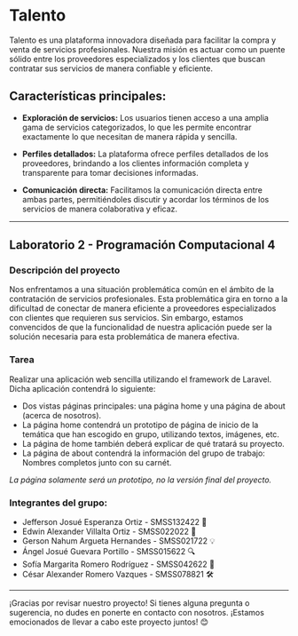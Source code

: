 # Talento


Talento es una plataforma innovadora diseñada para facilitar la compra y venta de servicios profesionales. Nuestra misión es actuar como un puente sólido entre los proveedores especializados y los clientes que buscan contratar sus servicios de manera confiable y eficiente.

## Características principales:
- **Exploración de servicios:** Los usuarios tienen acceso a una amplia gama de servicios categorizados, lo que les permite encontrar exactamente lo que necesitan de manera rápida y sencilla.
  
- **Perfiles detallados:** La plataforma ofrece perfiles detallados de los proveedores, brindando a los clientes información completa y transparente para tomar decisiones informadas.

- **Comunicación directa:** Facilitamos la comunicación directa entre ambas partes, permitiéndoles discutir y acordar los términos de los servicios de manera colaborativa y eficaz.

---

## Laboratorio 2 - Programación Computacional 4

### Descripción del proyecto

Nos enfrentamos a una situación problemática común en el ámbito de la contratación de servicios profesionales. Esta problemática gira en torno a la dificultad de conectar de manera eficiente a proveedores especializados con clientes que requieren sus servicios. Sin embargo, estamos convencidos de que la funcionalidad de nuestra aplicación puede ser la solución necesaria para esta problemática de manera efectiva.

### Tarea

Realizar una aplicación web sencilla utilizando el framework de Laravel. Dicha aplicación contendrá lo siguiente:

- Dos vistas páginas principales: una página home y una página de about (acerca de nosotros).
- La página home contendrá un prototipo de página de inicio de la temática que han escogido en grupo, utilizando textos, imágenes, etc.
- La página de home también deberá explicar de qué tratará su proyecto.
- La página de about contendrá la información del grupo de trabajo: Nombres completos junto con su carnét.

*La página solamente será un prototipo, no la versión final del proyecto.*

### Integrantes del grupo:

- Jefferson Josué Esperanza Ortiz - SMSS132422 🚀
- Edwin Alexander Villalta Ortiz - SMSS022022 🌟
- Gerson Nahum Argueta Hernandes - SMSS021722 💡
- Ángel Josué Guevara Portillo - SMSS015622 🔍
- Sofía Margarita Romero Rodríguez - SMSS042622 🎨
- César Alexander Romero Vazques - SMSS078821 🛠️

---

¡Gracias por revisar nuestro proyecto! Si tienes alguna pregunta o sugerencia, no dudes en ponerte en contacto con nosotros. ¡Estamos emocionados de llevar a cabo este proyecto juntos! 😊
